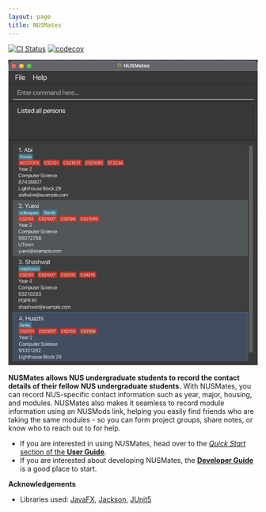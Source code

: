 ```yaml
---
layout: page
title: NUSMates
---
```


[![CI Status](https://github.com/se-edu/addressbook-level3/workflows/Java%20CI/badge.svg)](https://github.com/se-edu/addressbook-level3/actions)
[![codecov](https://codecov.io/gh/se-edu/addressbook-level3/branch/master/graph/badge.svg)](https://codecov.io/gh/se-edu/addressbook-level3)

![Ui](images/Ui.png)

**NUSMates allows NUS undergraduate students to record the contact details of their fellow NUS undergraduate students.** With NUSMates, you can record NUS-specific contact information such as year, major, housing, and modules.
NUSMates also makes it seamless to record module information using an NUSMods link, helping you easily find friends who are taking the same modules - so you can form project groups, share notes, or know who to reach out to for help.

* If you are interested in using NUSMates, head over to the [_Quick Start_ section of the **User Guide**](UserGuide.html#quick-start).
* If you are interested about developing NUSMates, the [**Developer Guide**](DeveloperGuide.html) is a good place to start.


**Acknowledgements**

* Libraries used: [JavaFX](https://openjfx.io/), [Jackson](https://github.com/FasterXML/jackson), [JUnit5](https://github.com/junit-team/junit5)
